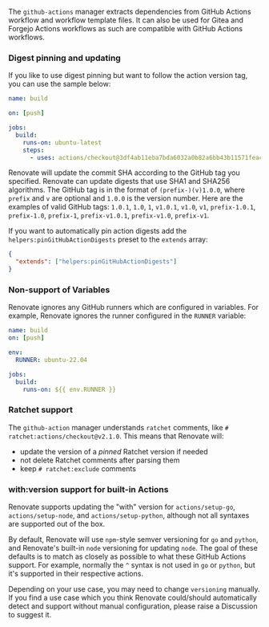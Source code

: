 The `github-actions` manager extracts dependencies from GitHub Actions workflow and workflow template files.
It can also be used for Gitea and Forgejo Actions workflows as such are compatible with GitHub Actions workflows.

### Digest pinning and updating

If you like to use digest pinning but want to follow the action version tag, you can use the sample below:

```yaml
name: build

on: [push]

jobs:
  build:
    runs-on: ubuntu-latest
    steps:
      - uses: actions/checkout@3df4ab11eba7bda6032a0b82a6bb43b11571feac # v4.0.0
```

Renovate will update the commit SHA according to the GitHub tag you specified.
Renovate can update digests that use SHA1 and SHA256 algorithms.
The GitHub tag is in the format of `(prefix-)(v)1.0.0`, where `prefix` and `v` are optional and `1.0.0` is the version number.
Here are the examples of valid GitHub tags:
`1.0.1`, `1.0`, `1`,
`v1.0.1`, `v1.0`, `v1`,
`prefix-1.0.1`, `prefix-1.0`, `prefix-1`,
`prefix-v1.0.1`, `prefix-v1.0`, `prefix-v1`.

If you want to automatically pin action digests add the `helpers:pinGitHubActionDigests` preset to the `extends` array:

```json
{
  "extends": ["helpers:pinGitHubActionDigests"]
}
```

### Non-support of Variables

Renovate ignores any GitHub runners which are configured in variables.
For example, Renovate ignores the runner configured in the `RUNNER` variable:

```yaml
name: build
on: [push]

env:
  RUNNER: ubuntu-22.04

jobs:
  build:
    runs-on: ${{ env.RUNNER }}
```

### Ratchet support

The `github-action` manager understands `ratchet` comments, like `# ratchet:actions/checkout@v2.1.0`.
This means that Renovate will:

- update the version of a _pinned_ Ratchet version if needed
- not delete Ratchet comments after parsing them
- keep `# ratchet:exclude` comments

### with:version support for built-in Actions

Renovate supports updating the "with" version for `actions/setup-go`, `actions/setup-node`, and `actions/setup-python`, although not all syntaxes are supported out of the box.

By default, Renovate will use `npm`-style semver versioning for `go` and `python`, and Renovate's built-in `node` versioning for updating `node`.
The goal of these defaults is to match as closely as possible to what these GitHub Actions support.
For example, normally the `^` syntax is not used in `go` or `python`, but it's supported in their respective actions.

Depending on your use case, you may need to change `versioning` manually.
If you find a use case which you think Renovate could/should automatically detect and support without manual configuration, please raise a Discussion to suggest it.
